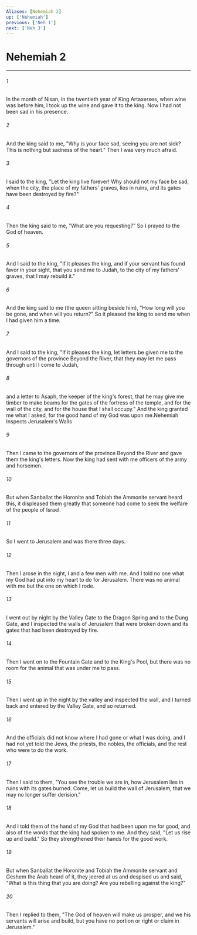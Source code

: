 ```yaml
---
Aliases: [Nehemiah 2]
up: ['Nehemiah']
previous: ['Neh 1']
next: ['Neh 3']
---
```

# Nehemiah 2
***



###### 1 
In the month of Nisan, in the twentieth year of King Artaxerxes, when wine was before him, I took up the wine and gave it to the king. Now I had not been sad in his presence. 

###### 2 
And the king said to me, "Why is your face sad, seeing you are not sick? This is nothing but sadness of the heart." Then I was very much afraid. 

###### 3 
I said to the king, "Let the king live forever! Why should not my face be sad, when the city, the place of my fathers' graves, lies in ruins, and its gates have been destroyed by fire?" 

###### 4 
Then the king said to me, "What are you requesting?" So I prayed to the God of heaven. 

###### 5 
And I said to the king, "If it pleases the king, and if your servant has found favor in your sight, that you send me to Judah, to the city of my fathers' graves, that I may rebuild it." 

###### 6 
And the king said to me (the queen sitting beside him), "How long will you be gone, and when will you return?" So it pleased the king to send me when I had given him a time. 

###### 7 
And I said to the king, "If it pleases the king, let letters be given me to the governors of the province Beyond the River, that they may let me pass through until I come to Judah, 

###### 8 
and a letter to Asaph, the keeper of the king's forest, that he may give me timber to make beams for the gates of the fortress of the temple, and for the wall of the city, and for the house that I shall occupy." And the king granted me what I asked, for the good hand of my God was upon me.Nehemiah Inspects Jerusalem's Walls 

###### 9 
Then I came to the governors of the province Beyond the River and gave them the king's letters. Now the king had sent with me officers of the army and horsemen. 

###### 10 
But when Sanballat the Horonite and Tobiah the Ammonite servant heard this, it displeased them greatly that someone had come to seek the welfare of the people of Israel. 

###### 11 
So I went to Jerusalem and was there three days. 

###### 12 
Then I arose in the night, I and a few men with me. And I told no one what my God had put into my heart to do for Jerusalem. There was no animal with me but the one on which I rode. 

###### 13 
I went out by night by the Valley Gate to the Dragon Spring and to the Dung Gate, and I inspected the walls of Jerusalem that were broken down and its gates that had been destroyed by fire. 

###### 14 
Then I went on to the Fountain Gate and to the King's Pool, but there was no room for the animal that was under me to pass. 

###### 15 
Then I went up in the night by the valley and inspected the wall, and I turned back and entered by the Valley Gate, and so returned. 

###### 16 
And the officials did not know where I had gone or what I was doing, and I had not yet told the Jews, the priests, the nobles, the officials, and the rest who were to do the work. 

###### 17 
Then I said to them, "You see the trouble we are in, how Jerusalem lies in ruins with its gates burned. Come, let us build the wall of Jerusalem, that we may no longer suffer derision." 

###### 18 
And I told them of the hand of my God that had been upon me for good, and also of the words that the king had spoken to me. And they said, "Let us rise up and build." So they strengthened their hands for the good work. 

###### 19 
But when Sanballat the Horonite and Tobiah the Ammonite servant and Geshem the Arab heard of it, they jeered at us and despised us and said, "What is this thing that you are doing? Are you rebelling against the king?" 

###### 20 
Then I replied to them, "The God of heaven will make us prosper, and we his servants will arise and build, but you have no portion or right or claim in Jerusalem."
